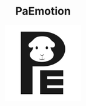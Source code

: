 
<h1 align="center">PaEmotion</h1>
<p align="center">
  <img src="assets/logo.png" alt="프로젝트 로고" width="200" />
</p>
